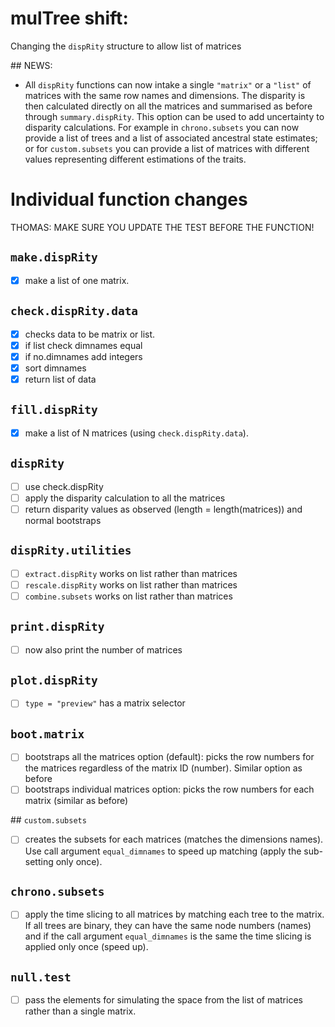 # mulTree shift:

Changing the `dispRity` structure to allow list of matrices

## NEWS:

* All `dispRity` functions can now intake a single `"matrix"` or a `"list"` of matrices with the same row names and dimensions. The disparity is then calculated directly on all the matrices and summarised as before through `summary.dispRity`. This option can be used to add uncertainty to disparity calculations. For example in `chrono.subsets` you can now provide a list of trees and a list of associated ancestral state estimates; or for `custom.subsets` you can provide a list of matrices with different values representing different estimations of the traits.

# Individual function changes

THOMAS: MAKE SURE YOU UPDATE THE TEST BEFORE THE FUNCTION!

## `make.dispRity`

 - [x] make a list of one matrix.

## `check.dispRity.data`

 - [x] checks data to be matrix or list.
 - [x] if list check dimnames equal
 - [x] if no.dimnames add integers
 - [x] sort dimnames
 - [x] return list of data

## `fill.dispRity`

 - [x] make a list of N matrices (using `check.dispRity.data`). 

## `dispRity`

 - [ ] use check.dispRity
 - [ ] apply the disparity calculation to all the matrices
 - [ ] return disparity values as observed (length = length(matrices)) and normal bootstraps

## `dispRity.utilities`

 - [ ] `extract.dispRity` works on list rather than matrices
 - [ ] `rescale.dispRity` works on list rather than matrices
 - [ ] `combine.subsets`  works on list rather than matrices

## `print.dispRity`

 - [ ] now also print the number of matrices

## `plot.dispRity` 

 - [ ] `type = "preview"` has a matrix selector

## `boot.matrix`

 - [ ] bootstraps all the matrices option (default): picks the row numbers for the matrices regardless of the matrix ID (number). Similar option as before
 - [ ] bootstraps individual matrices option: picks the row numbers for each matrix (similar as before)

## `custom.subsets`

 - [ ] creates the subsets for each matrices (matches the dimensions names). Use call argument `equal_dimnames` to speed up matching (apply the sub-setting only once).

## `chrono.subsets`

 - [ ] apply the time slicing to all matrices by matching each tree to the matrix. If all trees are binary, they can have the same node numbers (names) and if the call argument `equal_dimnames` is the same the time slicing is applied only once (speed up).

## `null.test`

 - [ ] pass the elements for simulating the space from the list of matrices rather than a single matrix.
